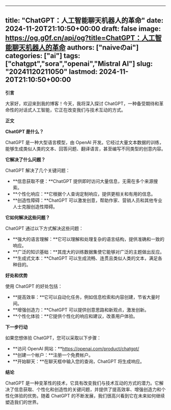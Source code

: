 
---
title: "ChatGPT：人工智能聊天机器人的革命"
date: 2024-11-20T21:10:50+00:00
draft: false
image: https://og.g0f.cn/api/og?title=ChatGPT：人工智能聊天机器人的革命
authors: ["naiveのai"]
categories: ["ai"]
tags: ["chatgpt","sora","openai","Mistral AI"]
slug: "20241120211050"
lastmod: 2024-11-20T21:10:50+00:00
---
**引言**

大家好，欢迎来到我的博客！今天，我将深入探讨 ChatGPT，一种备受期待和革命性的对话式人工智能，它正在改变我们与技术互动的方式。

**正文**

**ChatGPT 是什么？**

ChatGPT 是一种大型语言模型，由 OpenAI 开发。它经过大量文本数据的训练，能够生成类似人类的文本、回答问题、翻译语言，甚至编写不同类型的创意内容。

**它解决了什么问题？**

ChatGPT 解决了几个关键问题：

* **信息获取不便：**ChatGPT 提供即时访问大量信息，无需在多个来源搜索。
* **个性化响应：**它根据个人查询定制响应，提供更相关和有用的信息。
* **创造性障碍：**ChatGPT 可以激发创意，帮助作家、营销人员和其他专业人士克服创造性障碍。

**它如何解决这些问题？**

ChatGPT 通过以下方式解决这些问题：

* **强大的语言理解：**它可以理解和处理复杂的语言结构，提供准确和一致的响应。
* **广泛的知识基础：**其庞大的训练数据集使它能够对广泛的主题做出反应。
* **生成式文本：**ChatGPT 可以生成流畅、连贯且类似人类的文本，满足各种目的。

**好处和优势**

使用 ChatGPT 的好处包括：

* **提高效率：**它可以自动化任务，例如信息检索和内容创建，节省大量时间。
* **增强创造力：**ChatGPT 可以提供创意思路和新观点，激发创新。
* **个性化体验：**它提供个性化的响应和建议，改善用户体验。

**下一步行动**

如果您想体验 ChatGPT，您可以采取以下步骤：

* **访问 OpenAI 网站：**https://openai.com/product/chatgpt/
* **创建一个帐户：**注册一个免费帐户。
* **开始聊天：**在聊天框中输入您的查询，ChatGPT 将生成响应。

**结论**

ChatGPT 是一种变革性的技术，它具有改变我们与技术互动的方式的潜力。它解决了信息获取、个性化和创造性的关键问题，并提供了提高效率、增强创造力和个性化体验的优势。随着 ChatGPT 的不断发展，我们很高兴看到它在未来如何继续塑造我们的世界。